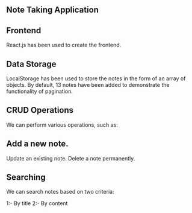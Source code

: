 ## Note Taking Application
## Frontend
React.js has been used to create the frontend.

## Data Storage
LocalStorage has been used to store the notes in the form of an array of objects. By default, 13 notes have been added to demonstrate the functionality of pagination.

## CRUD Operations
We can perform various operations, such as:

## Add a new note.
Update an existing note.
Delete a note permanently.

## Searching
We can search notes based on two criteria:

 1:- By title
2:- By content
